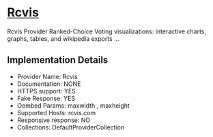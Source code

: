 # [Rcvis](https://rcvis.com)

Rcvis Provider
Ranked-Choice Voting visualizations: interactive charts,
graphs, tables, and wikipedia exports ...

## Implementation Details

- Provider
Name: Rcvis
- Documentation: NONE
- HTTPS support: YES
- Fake Response: YES
- Oembed Params: maxwidth , maxheight
- Supported Hosts: rcvis.com
- Responsive response: NO
- Collections: DefaultProviderCollection


